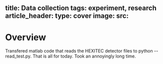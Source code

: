 title: Data collection
tags: experiment, research 
article_header:
  type: cover
  image:
    src: 
---

# Overview 
Transfered matlab code that reads the HEXITEC detector files to python -- read_test.py. That is all for today. Took an annoyingly long time.



